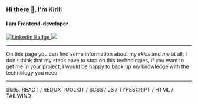 ### Hi there 👋, I'm Kirill
#### I am Frontend-developer
<div id="badges">
  <a href="https://www.linkedin.com/in/kirill-stulnev-6b41a726b/">
    <img src="https://img.shields.io/badge/LinkedIn-blue?style=for-the-badge&logo=linkedin&logoColor=white" alt="LinkedIn Badge"/>
  </a>
  <a href="https://instagram.com/ks_tua?igshid=YmMyMTA2M2Y=">
    <img src="https://img.shields.io/badge/Instagram-%23E4405F.svg?style=for-the-badge&logo=Instagram&logoColor=white"/>
  </a>
</div>

<hr>

On this page you can find some information about my *skills* and *me* at all.
I don't think that my stack have to stop on this technologies, if you want to get me in your project, I would be happy to back up my knowledge with the technology you need

<hr>
Skills: REACT / REDUX TOOLKIT / SCSS / JS / TYPESCRIPT / HTML / TAILWIND  




